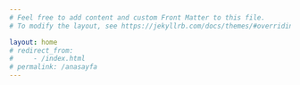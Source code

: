 ```yaml
---
# Feel free to add content and custom Front Matter to this file.
# To modify the layout, see https://jekyllrb.com/docs/themes/#overriding-theme-defaults

layout: home
# redirect_from:
#     - /index.html
# permalink: /anasayfa
---
```

